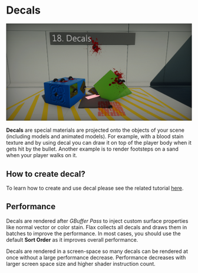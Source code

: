 # Decals

![Decals](media/title.png)

**Decals** are special materials are projected onto the objects of your scene (including models and animated models).
For example, with a blood stain texture and by using decal you can draw it on top of the player body when it gets hit by the bullet. Another example is to render footsteps on a sand when your player walks on it.

## How to create decal?

To learn how to create and use decal please see the related tutorial [here](create-decal.md).

## Performance

Decals are rendered after *GBuffer Pass* to inject custom surface properties like normal vector or color stain.
Flax collects all decals and draws them in batches to improve the performance. In most cases, you should use the default **Sort Order** as it improves overall performance.

Decals are rendered in a screen-space so many decals can be rendered at once without a large performance decrease. Performance decreases with larger screen space size and higher shader instruction count.


